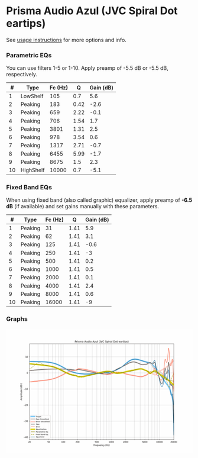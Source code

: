# Prisma Audio Azul (JVC Spiral Dot eartips)
See [usage instructions](https://github.com/jaakkopasanen/AutoEq#usage) for more options and info.

### Parametric EQs
You can use filters 1-5 or 1-10. Apply preamp of -5.5 dB or -5.5 dB, respectively.

|   # | Type      |   Fc (Hz) |    Q |   Gain (dB) |
|-----|-----------|-----------|------|-------------|
|   1 | LowShelf  |       105 | 0.7  |         5.6 |
|   2 | Peaking   |       183 | 0.42 |        -2.6 |
|   3 | Peaking   |       659 | 2.22 |        -0.1 |
|   4 | Peaking   |       706 | 1.54 |         1.7 |
|   5 | Peaking   |      3801 | 1.31 |         2.5 |
|   6 | Peaking   |       978 | 3.54 |         0.6 |
|   7 | Peaking   |      1317 | 2.71 |        -0.7 |
|   8 | Peaking   |      6455 | 5.99 |        -1.7 |
|   9 | Peaking   |      8675 | 1.5  |         2.3 |
|  10 | HighShelf |     10000 | 0.7  |        -5.1 |

### Fixed Band EQs
When using fixed band (also called graphic) equalizer, apply preamp of **-6.5 dB** (if available) and set gains manually with these parameters.

|   # | Type    |   Fc (Hz) |    Q |   Gain (dB) |
|-----|---------|-----------|------|-------------|
|   1 | Peaking |        31 | 1.41 |         5.9 |
|   2 | Peaking |        62 | 1.41 |         3.1 |
|   3 | Peaking |       125 | 1.41 |        -0.6 |
|   4 | Peaking |       250 | 1.41 |        -3   |
|   5 | Peaking |       500 | 1.41 |         0.2 |
|   6 | Peaking |      1000 | 1.41 |         0.5 |
|   7 | Peaking |      2000 | 1.41 |         0.1 |
|   8 | Peaking |      4000 | 1.41 |         2.4 |
|   9 | Peaking |      8000 | 1.41 |         0.6 |
|  10 | Peaking |     16000 | 1.41 |        -9   |

### Graphs
![](./Prisma%20Audio%20Azul%20(JVC%20Spiral%20Dot%20eartips).png)
